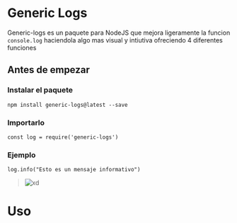 # Generic Logs


Generic-logs es un paquete para NodeJS que mejora ligeramente la funcion `console.log` haciendola algo mas visual y intiutiva ofreciendo 4 diferentes funciones 

## Antes de empezar
### **Instalar el paquete** 

```
npm install generic-logs@latest --save
```
### **Importarlo** 

```
const log = require('generic-logs')
```
### **Ejemplo**
```
log.info("Esto es un mensaje informativo")
```
>![xd](https://i.imgur.com/bM2yRt9.png)

# Uso
```


```
